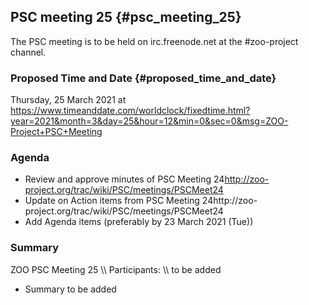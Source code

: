 ## PSC meeting 25 {#psc_meeting_25}

The PSC meeting is to be held on irc.freenode.net at the \#zoo-project
channel.

### Proposed Time and Date {#proposed_time_and_date}

Thursday, 25 March 2021 at
<https://www.timeanddate.com/worldclock/fixedtime.html?year=2021&month=3&day=25&hour=12&min=0&sec=0&msg=ZOO-Project+PSC+Meeting>

### Agenda

-   Review and approve minutes of PSC Meeting
    24​http://zoo-project.org/trac/wiki/PSC/meetings/PSCMeet24
-   Update on Action items from PSC Meeting
    24http://zoo-project.org/trac/wiki/PSC/meetings/PSCMeet24
-   Add Agenda items (preferably by 23 March 2021 (Tue))

### Summary

ZOO PSC Meeting 25 \\\\ Participants: \\\\ to be added

-   Summary to be added
